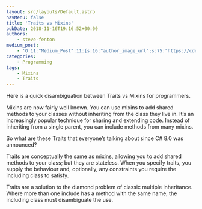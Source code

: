 ```yaml
---
layout: src/layouts/Default.astro
navMenu: false
title: 'Traits vs Mixins'
pubDate: 2018-11-16T19:16:52+00:00
authors:
    - steve-fenton
medium_post:
    - 'O:11:"Medium_Post":11:{s:16:"author_image_url";s:75:"https://cdn-images-1.medium.com/fit/c/400/400/1*eXkhfEuF41g5W_xnc_ydLA.jpeg";s:10:"author_url";s:38:"https://medium.com/@steve.fenton.co.uk";s:11:"byline_name";N;s:12:"byline_email";N;s:10:"cross_link";s:3:"yes";s:2:"id";s:12:"b5e3f0e19bb9";s:21:"follower_notification";s:3:"yes";s:7:"license";s:19:"all-rights-reserved";s:14:"publication_id";s:2:"-1";s:6:"status";s:5:"draft";s:3:"url";s:51:"https://medium.com/@steve.fenton.co.uk/b5e3f0e19bb9";}'
categories:
    - Programming
tags:
    - Mixins
    - Traits
---
```


Here is a quick disambiguation between Traits vs Mixins for programmers.

Mixins are now fairly well known. You can use mixins to add shared methods to your classes without inheriting from the class they live in. It’s an increasingly popular technique for sharing and extending code. Instead of inheriting from a single parent, you can include methods from many mixins.

So what are these Traits that everyone’s talking about since C# 8.0 was announced?

Traits are conceptually the same as mixins, allowing you to add shared methods to your class; but they are stateless. When you specify traits, you supply the behaviour and, optionally, any constraints you require the including class to satisfy.

Traits are a solution to the diamond problem of classic multiple inheritance. Where more than one include has a method with the same name, the including class must disambiguate the use.